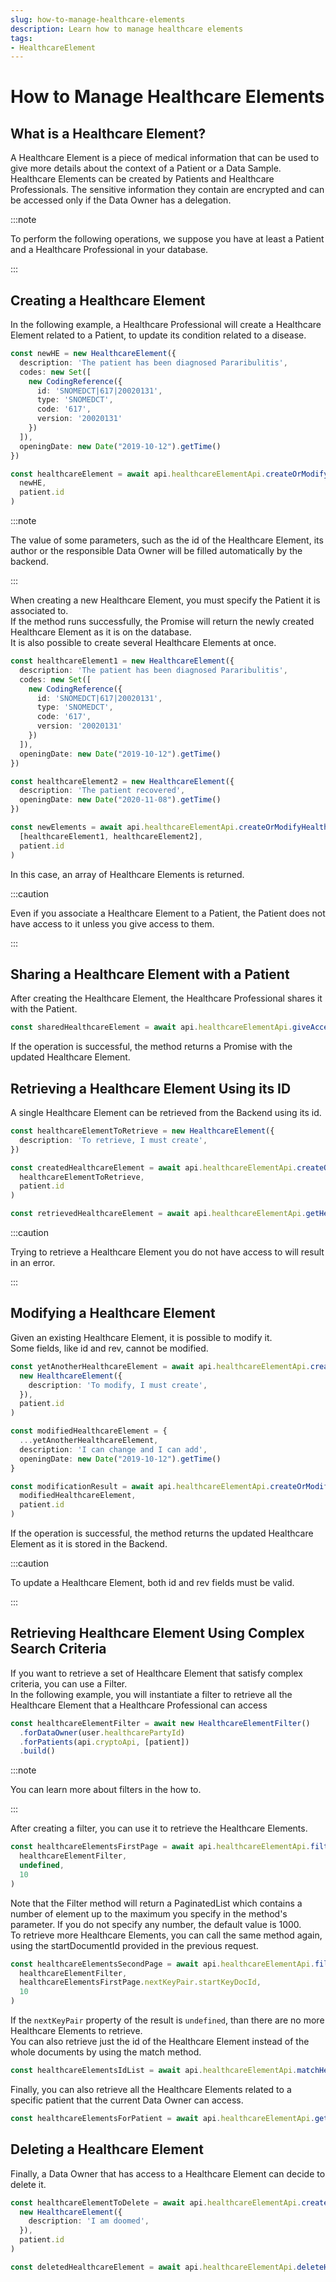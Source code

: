 ```yaml
---
slug: how-to-manage-healthcare-elements
description: Learn how to manage healthcare elements
tags:
- HealthcareElement
---
```

# How to Manage Healthcare Elements

## What is a Healthcare Element?

A Healthcare Element is a piece of medical information that can be used to give more details about the context of a 
Patient or a Data Sample.  
Healthcare Elements can be created by Patients and Healthcare Professionals. The sensitive information they contain are 
encrypted and can be accessed only if the Data Owner has a delegation.

:::note

To perform the following operations, we suppose you have at least a Patient and a Healthcare Professional in your database.

:::

## Creating a Healthcare Element

In the following example, a Healthcare Professional will create a Healthcare Element related to a Patient, to update its
 condition related to a disease.

<!-- file://code-samples/how-to/manage-healthcare-elements/index.mts snippet:create a HE as data owner-->
```typescript
const newHE = new HealthcareElement({
  description: 'The patient has been diagnosed Pararibulitis',
  codes: new Set([
    new CodingReference({
      id: 'SNOMEDCT|617|20020131',
      type: 'SNOMEDCT',
      code: '617',
      version: '20020131'
    })
  ]),
  openingDate: new Date("2019-10-12").getTime()
})

const healthcareElement = await api.healthcareElementApi.createOrModifyHealthcareElement(
  newHE,
  patient.id
)
```

:::note

The value of some parameters, such as the id of the Healthcare Element, its author or the responsible Data Owner will be
filled automatically by the backend.

:::

When creating a new Healthcare Element, you must specify the Patient it is associated to.  
If the method runs successfully, the Promise will return the newly created Healthcare Element as it is on the database.  
It is also possible to create several Healthcare Elements at once.

<!-- file://code-samples/how-to/manage-healthcare-elements/index.mts snippet:create multiple HEs as data owner-->
```typescript
const healthcareElement1 = new HealthcareElement({
  description: 'The patient has been diagnosed Pararibulitis',
  codes: new Set([
    new CodingReference({
      id: 'SNOMEDCT|617|20020131',
      type: 'SNOMEDCT',
      code: '617',
      version: '20020131'
    })
  ]),
  openingDate: new Date("2019-10-12").getTime()
})

const healthcareElement2 = new HealthcareElement({
  description: 'The patient recovered',
  openingDate: new Date("2020-11-08").getTime()
})

const newElements = await api.healthcareElementApi.createOrModifyHealthcareElements(
  [healthcareElement1, healthcareElement2],
  patient.id
)
```

In this case, an array of Healthcare Elements is returned.

:::caution

Even if you associate a Healthcare Element to a Patient, the Patient does not have access to it unless you give access 
to them.

:::

## Sharing a Healthcare Element with a Patient

After creating the Healthcare Element, the Healthcare Professional shares it with the Patient.

<!-- file://code-samples/how-to/manage-healthcare-elements/index.mts snippet:HE sharing with data owner-->
```typescript
const sharedHealthcareElement = await api.healthcareElementApi.giveAccessTo(healthcareElement, patient.id)
```

If the operation is successful, the method returns a Promise with the updated Healthcare Element.

## Retrieving a Healthcare Element Using its ID

A single Healthcare Element can be retrieved from the Backend using its id.

<!-- file://code-samples/how-to/manage-healthcare-elements/index.mts snippet:retrieve a HE as data owner-->
```typescript
const healthcareElementToRetrieve = new HealthcareElement({
  description: 'To retrieve, I must create',
})

const createdHealthcareElement = await api.healthcareElementApi.createOrModifyHealthcareElement(
  healthcareElementToRetrieve,
  patient.id
)

const retrievedHealthcareElement = await api.healthcareElementApi.getHealthcareElement(createdHealthcareElement.id)
```

:::caution

Trying to retrieve a Healthcare Element you do not have access to will result in an error.

:::

## Modifying a Healthcare Element

Given an existing Healthcare Element, it is possible to modify it.  
Some fields, like id and rev, cannot be modified.

<!-- file://code-samples/how-to/manage-healthcare-elements/index.mts snippet:modify a HE as data owner-->
```typescript
const yetAnotherHealthcareElement = await api.healthcareElementApi.createOrModifyHealthcareElement(
  new HealthcareElement({
    description: 'To modify, I must create',
  }),
  patient.id
)

const modifiedHealthcareElement = {
  ...yetAnotherHealthcareElement,
  description: 'I can change and I can add',
  openingDate: new Date("2019-10-12").getTime()
}

const modificationResult = await api.healthcareElementApi.createOrModifyHealthcareElement(
  modifiedHealthcareElement,
  patient.id
)
```

If the operation is successful, the method returns the updated Healthcare Element as it is stored in the Backend.

:::caution

To update a Healthcare Element, both id and rev fields must be valid.

:::

## Retrieving Healthcare Element Using Complex Search Criteria

If you want to retrieve a set of Healthcare Element that satisfy complex criteria, you can use a Filter.  
In the following example, you will instantiate a filter to retrieve all the Healthcare Element that a Healthcare Professional
 can access

<!-- file://code-samples/how-to/manage-healthcare-elements/index.mts snippet:create HE filter-->
```typescript
const healthcareElementFilter = await new HealthcareElementFilter()
  .forDataOwner(user.healthcarePartyId)
  .forPatients(api.cryptoApi, [patient])
  .build()
```

:::note

You can learn more about filters in the how to.

:::

After creating a filter, you can use it to retrieve the Healthcare Elements.

<!-- file://code-samples/how-to/manage-healthcare-elements/index.mts snippet:use HE filter method-->
```typescript
const healthcareElementsFirstPage = await api.healthcareElementApi.filterHealthcareElement(
  healthcareElementFilter,
  undefined,
  10
)
```

Note that the Filter method will return a PaginatedList which contains a number of element up to the maximum you specify
 in the method's parameter. If you do not specify any number, the default value is 1000.  
To retrieve more Healthcare Elements, you can call the same method again, using the startDocumentId provided in the previous
 request.

<!-- file://code-samples/how-to/manage-healthcare-elements/index.mts snippet:use HE filter method second page-->
```typescript
const healthcareElementsSecondPage = await api.healthcareElementApi.filterHealthcareElement(
  healthcareElementFilter,
  healthcareElementsFirstPage.nextKeyPair.startKeyDocId,
  10
)
```

If the `nextKeyPair` property of the result is `undefined`, than there are no more Healthcare Elements to retrieve.  
You can also retrieve just the id of the Healthcare Element instead of the whole documents by using the match method.

<!-- file://code-samples/how-to/manage-healthcare-elements/index.mts snippet:use HE match method-->
```typescript
const healthcareElementsIdList = await api.healthcareElementApi.matchHealthcareElement(healthcareElementFilter)
```

Finally, you can also retrieve all the Healthcare Elements related to a specific patient that the current Data Owner 
can access.

<!-- file://code-samples/how-to/manage-healthcare-elements/index.mts snippet:use by patient method-->
```typescript
const healthcareElementsForPatient = await api.healthcareElementApi.getHealthcareElementsForPatient(existingPatient)
```


## Deleting a Healthcare Element

Finally, a Data Owner that has access to a Healthcare Element can decide to delete it.

<!-- file://code-samples/how-to/manage-healthcare-elements/index.mts snippet:delete a HE as data owner-->
```typescript
const healthcareElementToDelete = await api.healthcareElementApi.createOrModifyHealthcareElement(
  new HealthcareElement({
    description: 'I am doomed',
  }),
  patient.id
)

const deletedHealthcareElement = await api.healthcareElementApi.deleteHealthcareElement(healthcareElementToDelete.id)
```
